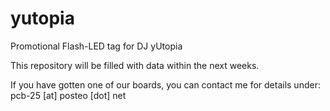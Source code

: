 # yutopia
Promotional Flash-LED tag for DJ yUtopia

This repository will be filled with data within the next weeks.

If you have gotten one of our boards, you can contact me for details under:
pcb-25 [at] posteo [dot] net
